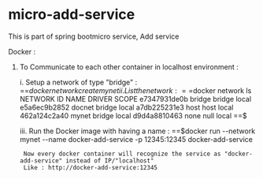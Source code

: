 # micro-add-service
This is part of spring bootmicro service, Add service

Docker :

1. To Communicate to each other container in localhost environment :

	i. Setup a network of type "bridge" :
		==$docker network create mynet
	ii. List the network :
		==$docker network ls
NETWORK ID          NAME                DRIVER              SCOPE
e7347931de0b        bridge              bridge              local
e5a6ec9b2852        docnet              bridge              local
a7db225231e3        host                host                local
462a124c2a40        mynet               bridge              local
d9d4a8810463        none                null                local
==$

	iii. Run the Docker image with having a name :
		==$docker run --network mynet --name docker-add-service -p 12345:12345 docker-add-service
		
		
		Now every docker container will recognize the service as "docker-add-service" instead of IP/"localhost"
		Like : http://docker-add-service:12345
		